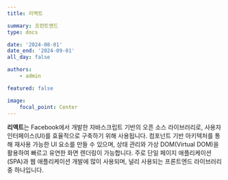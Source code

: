 ```yaml
---
title: 리액트

summary: 프런트엔드
type: docs

date: '2024-08-01'
date_end: '2024-09-01'
all_day: false

authors:
    - admin

featured: false

image:
    focal_point: Center
---
```

**리액트**는 Facebook에서 개발한 자바스크립트 기반의 오픈 소스 라이브러리로, 사용자 인터페이스(UI)를 효율적으로 구축하기 위해 사용됩니다. 컴포넌트 기반 아키텍처를 통해 재사용 가능한 UI 요소를 만들 수 있으며, 상태 관리와 가상 DOM(Virtual DOM)을 활용하여 빠르고 유연한 화면 렌더링이 가능합니다. 주로 단일 페이지 애플리케이션(SPA)과 웹 애플리케이션 개발에 많이 사용되며, 널리 사용되는 프론트엔드 라이브러리 중 하나입니다.